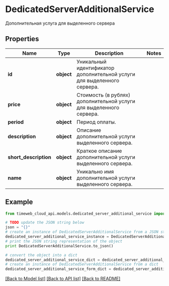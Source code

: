 # DedicatedServerAdditionalService

Дополнительная услуга для выделенного сервера

## Properties
Name | Type | Description | Notes
------------ | ------------- | ------------- | -------------
**id** | **object** | Уникальный идентификатор дополнительной услуги для выделенного сервера. | 
**price** | **object** | Стоимость (в рублях) дополнительной услуги для выделенного сервера. | 
**period** | **object** | Период оплаты. | 
**description** | **object** | Описание дополнительной услуги выделенного сервера. | 
**short_description** | **object** | Краткое описание дополнительной услуги выделенного сервера. | 
**name** | **object** | Уникально имя дополнительной услуги выделенного сервера. | 

## Example

```python
from timeweb_cloud_api.models.dedicated_server_additional_service import DedicatedServerAdditionalService

# TODO update the JSON string below
json = "{}"
# create an instance of DedicatedServerAdditionalService from a JSON string
dedicated_server_additional_service_instance = DedicatedServerAdditionalService.from_json(json)
# print the JSON string representation of the object
print DedicatedServerAdditionalService.to_json()

# convert the object into a dict
dedicated_server_additional_service_dict = dedicated_server_additional_service_instance.to_dict()
# create an instance of DedicatedServerAdditionalService from a dict
dedicated_server_additional_service_form_dict = dedicated_server_additional_service.from_dict(dedicated_server_additional_service_dict)
```
[[Back to Model list]](../README.md#documentation-for-models) [[Back to API list]](../README.md#documentation-for-api-endpoints) [[Back to README]](../README.md)



